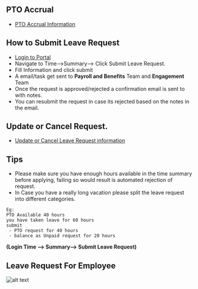 PTO Accrual
-----
 - [PTO Accrual Information](../../office/timesheets/leaves-accumulation.html "Leave Accumulation")

How to Submit Leave Request
-----
 - [Login to Portal](../../office/forgot-password.html "Login")
 - Navigate to Time-->Summary--> Click Submit Leave Request.
 - Fill Information and click submit
 - A email/task get sent to **Payroll and Benefits** Team and **Engagement** Team
 - Once the request is approved/rejected a confirmation email is sent to with notes.
 - You can resubmit the request in case its rejected based on the notes in the email.

Update or Cancel Request.
-----
 - [Update or Cancel Leave Request information](../../office/timesheets/update-cancel-leave-request.html "Update or Cancel Leave")

Tips
----

 - Please make sure you have enough hours available in the time summary before applying, failing so would result is automated rejection of request.
 - In Case you have a really long vacation please split the leave request into different categories.

```
Eg: 
PTO Available 40 hours
you have taken leave for 60 hours
submit
 - PTO request for 40 hours
 - balance as Unpaid request for 20 hours
```
     

**(Login   Time --> Summary--> Submit Leave Request)**

Leave Request For  Employee
-----
![alt text](../../images/timesheets/leave-request-for-consultant.png "Time")






